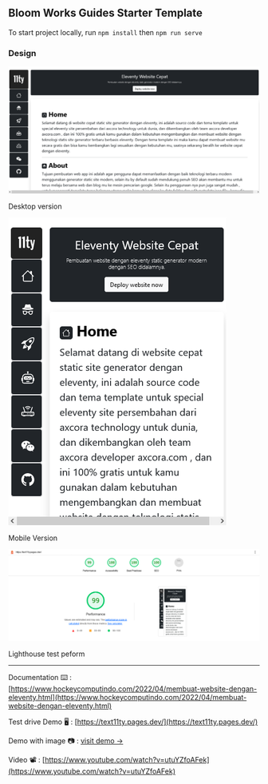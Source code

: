 ## Bloom Works Guides Starter Template
To start project locally, run `npm install` then `npm run serve`

### Design

![eleventy template themes text11ty](desktopshoot.png)

Desktop version

![eleventy template themes text11ty](mobileshoot.png)

Mobile Version

![eleventy template themes text11ty](lighthouse11ty.png)

Lighthouse test peform

--------------------------------------------------------------------------------------------------------------------


Documentation ⌨️ : [https://www.hockeycomputindo.com/2022/04/membuat-website-dengan-eleventy.html](https://www.hockeycomputindo.com/2022/04/membuat-website-dengan-eleventy.html)

Test drive Demo 🖥 : [https://text11ty.pages.dev/](https://text11ty.pages.dev/)

Demo with image 📷 : [visit demo → ](https://eleventy.web.app/)

Video 📽 : [https://www.youtube.com/watch?v=utuYZfoAFek](https://www.youtube.com/watch?v=utuYZfoAFek)
